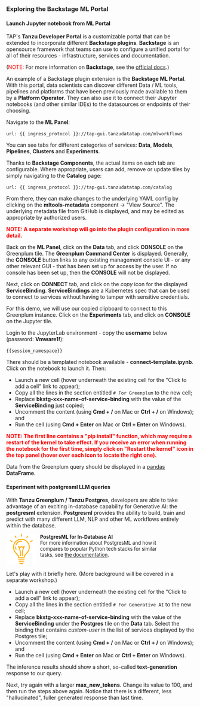### Exploring the Backstage ML Portal

#### Launch Jupyter notebook from ML Portal
TAP's **Tanzu Developer Portal** is a customizable portal that can be extended to incorporate different **Backstage plugins**.
**Backstage** is an opensource framework that teams can use to configure a unified portal for all of their resources - 
infrastructure, services and documentation.

(<font color="red">NOTE:</font> For more information on **Backstage**, see the <a href="https://backstage.io/docs/overview/what-is-backstage" target="_blank">official docs<a/>.)

An example of a Backstage plugin extension is the **Backstage ML Portal**.
With this portal, data scientists can discover different Data / ML tools, pipelines and platforms that have been previously made available to them 
by a **Platform Operator**.
They can also use it to connect their Jupyter notebooks (and other similar IDEs) to the datasources or endpoints of their choosing.

Navigate to the **ML Panel**:
```dashboard:open-url
url: {{ ingress_protocol }}://tap-gui.tanzudatatap.com/mlworkflows
```

You can see tabs for different categories of services: **Data**, **Models**, **Pipelines**, **Clusters** and **Experiments**.

Thanks to **Backstage Components**, the actual items on each tab are configurable.
Where appropriate, users can add, remove or update tiles by simply navigating to the **Catalog** page:
```dashboard:open-url
url: {{ ingress_protocol }}://tap-gui.tanzudatatap.com/catalog
```

From there, they can make changes to the underlying YAML config by clicking on the **mltools-metadata** component -> "View Source".
The underlying metadata file from GitHub is displayed, and may be edited as appropriate by authorized users.

<font color="red"><b>NOTE: A separate workshop will go into the plugin configuration in more detail.</b></font>

Back on the **ML Panel**, click on the **Data** tab, and click **CONSOLE** on the Greenplum tile. 
The **Greenplum Command Center** is displayed.
Generally, the **CONSOLE** button links to any existing management console UI - or any other relevant GUI - that has been set up for access by the user.
If no console has been set up, then the **CONSOLE** will not be displayed.

Next, click on **CONNECT** tab, and click on the _copy_ icon for the displayed **ServiceBinding**.
**ServiceBindings** are a Kubernetes spec that can be used to connect to services without having to tamper with sensitive credentials.

For this demo, we will use our copied clipboard to connect to this Greenplum instance.
Click on the **Experiments** tab, and click on **CONSOLE** on the Jupyter tile.

Login to the JupyterLab environment - copy the **username** below  (password: **Vmware1!**):
```copy
{{session_namespace}}
```

There should be a templated notebook available - **connect-template.ipynb**.
Click on the notebook to launch it.
Then:
* Launch a new cell (hover underneath the existing cell for the "Click to add a cell" link to appear);
* Copy all the lines in the section entitled `# For Greenplum` to the new cell;
* Replace **bkstg-xxx-name-of-service-binding** with the value of the **ServiceBinding** just copied;
* Uncomment the content (using **Cmd + /** on Mac or **Ctrl + /** on Windows); and 
* Run the cell (using **Cmd + Enter** on Mac or **Ctrl + Enter** on Windows). 

<font color="red"><b>NOTE: The first line contains a "pip install" function, which may require a restart of the kernel to take effect. 
If you receive an error when running the notebook for the first time, simply click on "Restart the kernel" icon in the top panel
(hover over each icon to locate the right one).
</b></font>

Data from the Greenplum query should be displayed in a <a href="https://pandas.pydata.org/" target="_blank">pandas</a> **DataFrame**.

#### Experiment with postgresml LLM queries
With **Tanzu Greenplum / Tanzu Postgres**, developers are able to take advantage of an exciting in-database capability for Generative AI: 
the **postgresml** extension. **Postgresml** provides the ability to build, train and predict with many different LLM, NLP and other ML workflows 
entirely within the database.

<div style="text-align: left; justify-content: left; align-items: center; width: 80%; margin-bottom: 20px; font-size: small">
    <img style="float: left; width: 20%; max-width: 20%; margin: 0 10px 0 0" src="images/mlops-tip.png"> 
    <b>PostgresML for In-Database AI</b><br/>
    For more information about PostgresML and how it compares to popular Python tech stacks for similar tasks, see <a href="https://postgresml.org/docs/" target="_blank">the documentation</a>.
</div>
<div style="clear: left;"></div>

Let's play with it briefly here. (More background will be covered in a separate workshop.)

* Launch a new cell (hover underneath the existing cell for the "Click to add a cell" link to appear);
* Copy all the lines in the section entitled `# For Generative AI` to the new cell;
* Replace **bkstg-xxx-name-of-service-binding** with the value of the **ServiceBinding** under the **Postgres** tile on the **Data** tab.
  Select the binding that contains _custom-user_ in the list of services displayed by the Postgres tile;
* Uncomment the content (using **Cmd + /** on Mac or **Ctrl + /** on Windows); and
* Run the cell (using **Cmd + Enter** on Mac or **Ctrl + Enter** on Windows). 

The inference results should show a short, so-called **text-generation** response to our query.

Next, try again with a larger **max_new_tokens**. Change its value to 100, and then run the steps above again. 
Notice that there is a different, less "hallucinated", fuller generated response than last time.


